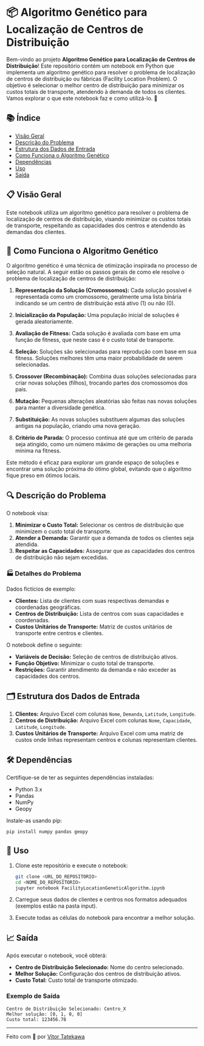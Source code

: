
# 📦 Algoritmo Genético para Localização de Centros de Distribuição

Bem-vindo ao projeto **Algoritmo Genético para Localização de Centros de Distribuição**! Este repositório contém um notebook em Python que implementa um algoritmo genético para resolver o problema de localização de centros de distribuição ou fábricas (Facility Location Problem). O objetivo é selecionar o melhor centro de distribuição para minimizar os custos totais de transporte, atendendo à demanda de todos os clientes. Vamos explorar o que este notebook faz e como utilizá-lo. 🚀

## 📚 Índice

- [Visão Geral](#visão-geral)
- [Descrição do Problema](#descrição-do-problema)
- [Estrutura dos Dados de Entrada](#estrutura-dos-dados-de-entrada)
- [Como Funciona o Algoritmo Genético](#como-funciona-o-algoritmo-genético)
- [Dependências](#dependências)
- [Uso](#uso)
- [Saída](#saída)

## 📋 Visão Geral

Este notebook utiliza um algoritmo genético para resolver o problema de localização de centros de distribuição, visando minimizar os custos totais de transporte, respeitando as capacidades dos centros e atendendo às demandas dos clientes.

## 🧬 Como Funciona o Algoritmo Genético

O algoritmo genético é uma técnica de otimização inspirada no processo de seleção natural. A seguir estão os passos gerais de como ele resolve o problema de localização de centros de distribuição:

1. **Representação da Solução (Cromossomos):**
   Cada solução possível é representada como um cromossomo, geralmente uma lista binária indicando se um centro de distribuição está ativo (1) ou não (0).

2. **Inicialização da População:**
   Uma população inicial de soluções é gerada aleatoriamente.

3. **Avaliação de Fitness:**
   Cada solução é avaliada com base em uma função de fitness, que neste caso é o custo total de transporte.

4. **Seleção:**
   Soluções são selecionadas para reprodução com base em sua fitness. Soluções melhores têm uma maior probabilidade de serem selecionadas.

5. **Crossover (Recombinação):**
   Combina duas soluções selecionadas para criar novas soluções (filhos), trocando partes dos cromossomos dos pais.

6. **Mutação:**
   Pequenas alterações aleatórias são feitas nas novas soluções para manter a diversidade genética.

7. **Substituição:**
   As novas soluções substituem algumas das soluções antigas na população, criando uma nova geração.

8. **Critério de Parada:**
   O processo continua até que um critério de parada seja atingido, como um número máximo de gerações ou uma melhoria mínima na fitness.

Este método é eficaz para explorar um grande espaço de soluções e encontrar uma solução próxima do ótimo global, evitando que o algoritmo fique preso em ótimos locais.

## 🔍 Descrição do Problema

O notebook visa:
1. **Minimizar o Custo Total:** Selecionar os centros de distribuição que minimizem o custo total de transporte.
2. **Atender a Demanda:** Garantir que a demanda de todos os clientes seja atendida.
3. **Respeitar as Capacidades:** Assegurar que as capacidades dos centros de distribuição não sejam excedidas.

### 🏭 Detalhes do Problema

Dados fictícios de exemplo:
- **Clientes:** Lista de clientes com suas respectivas demandas e coordenadas geográficas.
- **Centros de Distribuição:** Lista de centros com suas capacidades e coordenadas.
- **Custos Unitários de Transporte:** Matriz de custos unitários de transporte entre centros e clientes.

O notebook define o seguinte:
- **Variáveis de Decisão:** Seleção de centros de distribuição ativos.
- **Função Objetivo:** Minimizar o custo total de transporte.
- **Restrições:** Garantir atendimento da demanda e não exceder as capacidades dos centros.

## 🗂 Estrutura dos Dados de Entrada

1. **Clientes:** Arquivo Excel com colunas `Nome`, `Demanda`, `Latitude`, `Longitude`.
2. **Centros de Distribuição:** Arquivo Excel com colunas `Nome`, `Capacidade`, `Latitude`, `Longitude`.
3. **Custos Unitários de Transporte:** Arquivo Excel com uma matriz de custos onde linhas representam centros e colunas representam clientes.

## 🛠 Dependências

Certifique-se de ter as seguintes dependências instaladas:

- Python 3.x
- Pandas
- NumPy
- Geopy

Instale-as usando pip:

```bash
pip install numpy pandas geopy
```

## 🚀 Uso

1. Clone este repositório e execute o notebook:
   ```bash
   git clone <URL_DO_REPOSITORIO>
   cd <NOME_DO_REPOSITORIO>
   jupyter notebook FacilityLocationGeneticAlgorithm.ipynb
   ```

2. Carregue seus dados de clientes e centros nos formatos adequados (exemplos estão na pasta input).
3. Execute todas as células do notebook para encontrar a melhor solução.

## 📈 Saída

Após executar o notebook, você obterá:

- **Centro de Distribuição Selecionado:** Nome do centro selecionado.
- **Melhor Solução:** Configuração dos centros de distribuição ativos.
- **Custo Total:** Custo total de transporte otimizado.

### Exemplo de Saída

```plaintext
Centro de Distribuição Selecionado: Centro_X
Melhor solução: [0, 1, 0, 0]
Custo total: 123456.78
```

---

Feito com 🧠 por [Vitor Tatekawa](https://github.com/vtatekawa)
